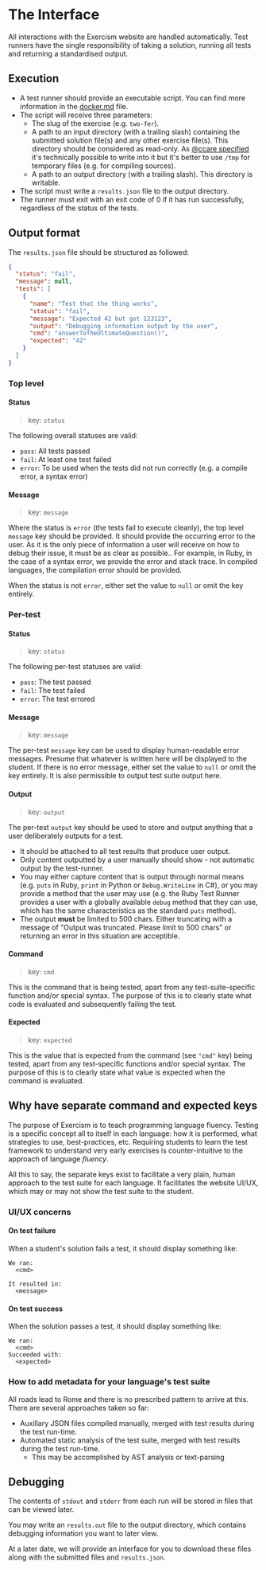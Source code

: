 # The Interface

All interactions with the Exercism website are handled automatically. Test runners have the single responsibility of taking a solution, running all tests and returning a standardised output.

## Execution

- A test runner should provide an executable script. You can find more information in the [docker.md](./docker.md) file.
- The script will receive three parameters:
  - The slug of the exercise (e.g. `two-fer`).
  - A path to an input directory (with a trailing slash) containing the submitted solution file(s) and any other exercise file(s). This directory should be considered as read-only. As [@ccare specified](https://github.com/exercism/automated-tests/issues/38#issuecomment-576335584) it's technically possible to write into it but it's better to use `/tmp` for temporary files (e.g. for compiling sources).
  - A path to an output directory (with a trailing slash). This directory is writable.
- The script must write a `results.json` file to the output directory.
- The runner must exit with an exit code of 0 if it has run successfully, regardless of the status of the tests.

## Output format

The `results.json` file should be structured as followed:

```json
{
  "status": "fail",
  "message": null,
  "tests": [
    {
      "name": "Test that the thing works",
      "status": "fail",
      "message": "Expected 42 but got 123123",
      "output": "Debugging information output by the user",
      "cmd": "answerToTheUltimateQuestion()",
      "expected": "42"
    }
  ]
}
```

### Top level

#### Status

> key: `status`

The following overall statuses are valid:
- `pass`: All tests passed
- `fail`: At least one test failed
- `error`: To be used when the tests did not run correctly (e.g. a compile error, a syntax error)

#### Message

> key: `message`

Where the status is `error` (the tests fail to execute cleanly), the top level `message` key should be provided. It should provide the occurring error to the user. As it is the only piece of information a user will receive on how to debug their issue, it must be as clear as possible.. For example, in Ruby, in the case of a syntax error, we provide the error and stack trace. In compiled languages, the compilation error should be provided.

When the status is not `error`, either set the value to `null` or omit the key entirely.

### Per-test

#### Status

> key: `status`

The following per-test statuses are valid:
- `pass`: The test passed
- `fail`: The test failed
- `error`: The test errored

#### Message

> key: `message`

The per-test `message` key can be used to display human-readable error messages. Presume that whatever is written here will be displayed to the student. If there is no error message, either set the value to `null` or omit the key entirely. It is also permissible to output test suite output here.

#### Output

> key: `output`

The per-test `output` key should be used to store and output anything that a user deliberately outputs for a test.

- It should be attached to all test results that produce user output.
- Only content outputted by a user manually should show - not automatic output by the test-runner.
- You may either capture content that is output through normal means (e.g. `puts` in Ruby, `print` in Python or `Debug.WriteLine` in C#), or you may provide a method that the user may use (e.g. the Ruby Test Runner provides a user with a globally available `debug` method that they can use, which has the same characteristics as the standard `puts` method).
- The output **must** be limited to 500 chars. Either truncating with a message of "Output was truncated. Please limit to 500 chars" or returning an error in this situation are acceptible.

#### Command

> key: `cmd`

This is the command that is being tested, apart from any test-suite-specific function and/or special syntax. The purpose of this is to clearly state what code is evaluated and subsequently failing the test.

#### Expected

> key: `expected`

This is the value that is expected from the command (see `"cmd"` key) being tested, apart from any test-specific functions and/or special syntax. The purpose of this is to clearly state what value is expected when the command is evaluated.

## Why have separate command and expected keys

The purpose of Exercism is to teach programming language fluency. Testing is a specific concept all to itself in each language: how it is performed, what strategies to use, best-practices, etc. Requiring students to learn the test framework to understand very early exercises is counter-intuitive to the approach of language _fluency_.

All this to say, the separate keys exist to facilitate a very plain, human approach to the test suite for each language. It facilitates the website UI/UX, which may or may not show the test suite to the student.

### UI/UX concerns

#### On test failure

When a student's solution fails a test, it should display something like:

```text
We ran:
  <cmd>

It resulted in:
  <message>
```

#### On test success

When the solution passes a test, it should display something like:

```text
We ran:
  <cmd>
Succeeded with:
  <expected>
```

### How to add metadata for your language's test suite

All roads lead to Rome and there is no prescribed pattern to arrive at this. There are several approaches taken so far:

- Auxillary JSON files compiled manually, merged with test results during the test run-time.
- Automated static analysis of the test suite, merged with test results during the test run-time.
  - This may be accomplished by AST analysis or text-parsing

## Debugging

The contents of `stdout` and `stderr` from each run will be stored in files that can be viewed later.

You may write an `results.out` file to the output directory, which contains debugging information you want to later view.

At a later date, we will provide an interface for you to download these files along with the submitted files and `results.json`.
